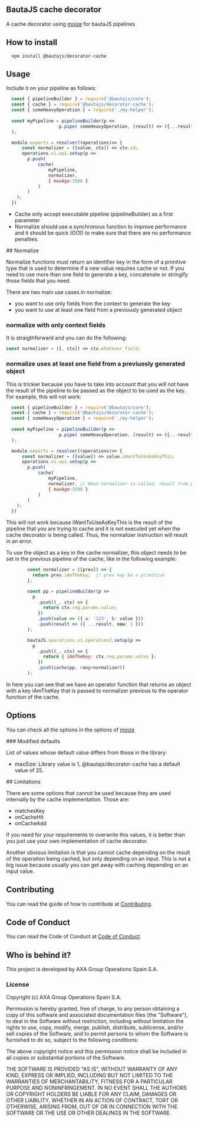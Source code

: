 ## BautaJS cache decorator

A cache decorator using [moize](https://github.com/planttheidea/moize) for bautaJS pipelines


## How to install

```console
  npm install @bautajs/decorator-cache
```


## Usage

Include it on your pipeline as follows:

```js
  const { pipelineBuilder } = require('@bautajs/core');
  const { cache } = require('@bautajs/decorator-cache');
  const { someHeavyOperation } = require('./my-helper');
  
  const myPipeline = pipelineBuilder(p => 
                    p.pipe( someHeavyOperation, (result) => ({...result, otherprop:1}))
  );

  module.exports = resolver((operations)=> {
      const normalizer = ([value, ctx]) => ctx.id;
      operations.v1.op1.setup(p => 
        p.push(
            cache(
                myPipeline, 
                normalizer,
                { maxAge:3500 }
            )
        )
    );
  })
```

- Cache only accept executable pipeline (pipelineBuilder) as a first parameter
- Normalize should use a synchronous function to improve performance and it should be quick (O(1)) to make sure that there are no performance penalties.

## Normalize

Normalize functions must return an identifier key in the form of a primitive type that is used to determine if a new value requires cache or not. If you need to use more than one field to generate a key, concatenate or stringify those fields that you need.

There are two main use cases in normalize: 
- you want to use only fields from the context to generate the key
- you want to use at least one field from a previously generated object

### normalize with only context fields

It is straigthforward and you can do the following:

```js
const normalizer = ([, ctx]) => ctx.whatever_field;
```

### normalize uses at least one field from a previuosly generated object

This is trickier because you have to take into account that you will not have the result of the pipeline to be passed as the object to be used as the key. For example, this will not work:


```js
  const { pipelineBuilder } = require('@bautajs/core');
  const { cache } = require('@bautajs/decorator-cache');
  const { someHeavyOperation } = require('./my-helper');
  
  const myPipeline = pipelineBuilder(p => 
                    p.pipe( someHeavyOperation, (result) => ({...result, iWantToUseAsKeyThis:1}))
  );

  module.exports = resolver((operations)=> {
      const normalizer = ([value]) => value.iWantToUseAsKeyThis;
      operations.v1.op1.setup(p => 
        p.push(
            cache(
                myPipeline, 
                normalizer, // When normalizer is called, result from pipeline is not yet there
                { maxAge:3500 }
            )
        )
    );
  })
```

This will not work because iWantToUseAsKeyThis is the result of the pipeline that you are trying to cache and it is not executed yet when the cache decorator is being called. Thus, the normalizer instruction will result in an error. 

To use the object as a key in the cache normalizer, this object needs to be set in the previous pipeline of the cache, like in the following example:

```js
        const normalizer = ([prev]) => {
          return prev.iAmTheKey;  // prev may be a primitive
        };

        const pp = pipelineBuilder(p =>
          p
            .push((_, ctx) => {
              return ctx.req.params.value;
            })
            .push(value => ({ a: '123', b: value }))
            .push(result => ({ ...result, new: 1 }))
        );

        bautaJS.operations.v1.operation2.setup(p =>
          p
            .push((_, ctx) => {
              return { iAmTheKey: ctx.req.params.value };
            })
            .push(cache(pp, <any>normalizer))
        );
```

In here you can see that we have an operator function that returns an object with a key iAmTheKey that is passed to normalizer previous to the operator function of the cache.


## Options

You can check all the options in the options of [moize](https://github.com/planttheidea/moize#configuration-options)

### Modified defaults

List of values whose default value differs from those in the library:

- maxSize: Library value is 1, @bautajs/decorator-cache has a default value of 25.

## Limitations

There are some options that cannot be used because they are used internally by the cache implementation. Those are:

- matchesKey
- onCacheHit
- onCacheAdd

If you need for your requirements to overwrite this values, it is better than you just use your own implementation of cache decorator.

Another obvious limitation is that you cannot cache depending on the result of the operation being cached, but only depending on an input. This is not a big issue because usually you can get away with caching depending on an input value.

## Contributing

You can read the guide of how to contribute at [Contributing](../../CONTRIBUTING.md).

## Code of Conduct

You can read the Code of Conduct at [Code of Conduct](../../CODE_OF_CONDUCT.md).

## Who is behind it?

This project is developed by AXA Group Operations Spain S.A.

### License

Copyright (c) AXA Group Operations Spain S.A.

Permission is hereby granted, free of charge, to any person obtaining a copy of this software and associated documentation files (the "Software"), to deal in the Software without restriction, including without limitation the rights to use, copy, modify, merge, publish, distribute, sublicense, and/or sell copies of the Software, and to permit persons to whom the Software is furnished to do so, subject to the following conditions:

The above copyright notice and this permission notice shall be included in all copies or substantial portions of the Software.

THE SOFTWARE IS PROVIDED "AS IS", WITHOUT WARRANTY OF ANY KIND, EXPRESS OR IMPLIED, INCLUDING BUT NOT LIMITED TO THE WARRANTIES OF MERCHANTABILITY, FITNESS FOR A PARTICULAR PURPOSE AND NONINFRINGEMENT. IN NO EVENT SHALL THE AUTHORS OR COPYRIGHT HOLDERS BE LIABLE FOR ANY CLAIM, DAMAGES OR OTHER LIABILITY, WHETHER IN AN ACTION OF CONTRACT, TORT OR OTHERWISE, ARISING FROM, OUT OF OR IN CONNECTION WITH THE SOFTWARE OR THE USE OR OTHER DEALINGS IN THE SOFTWARE.